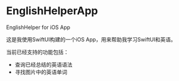 # EnglishHelperApp

EnglishHelper for iOS App

这是我使用SwiftUI构建的一个iOS App，用来帮助我学习SwiftUI和英语。

当前已经支持的功能包括：

* 查询已经总结的英语语法
* 寻找图片中的英语单词
